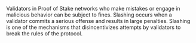 Validators in Proof of Stake networks who make mistakes or engage in malicious behavior can be subject to fines. Slashing occurs when a validator commits a serious offense and results in large penalties. Slashing is one of the mechanisms that disincentivizes attempts by validators to break the rules of the protocol.
